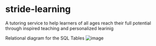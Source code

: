 # stride-learning
A tutoring service to help learners of all ages reach their full potential through inspired teaching and personalized learinig

Relational diagram for the SQL Tables
![image](https://github.com/user-attachments/assets/5f2ebff3-c0ec-4f3c-851b-dc1e6f92fad2)
